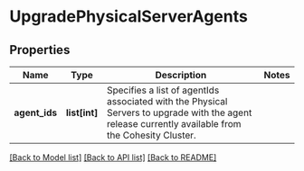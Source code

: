 # UpgradePhysicalServerAgents

## Properties
Name | Type | Description | Notes
------------ | ------------- | ------------- | -------------
**agent_ids** | **list[int]** | Specifies a list of agentIds associated with the Physical Servers to upgrade with the agent release currently available from the Cohesity Cluster. | 

[[Back to Model list]](../README.md#documentation-for-models) [[Back to API list]](../README.md#documentation-for-api-endpoints) [[Back to README]](../README.md)


